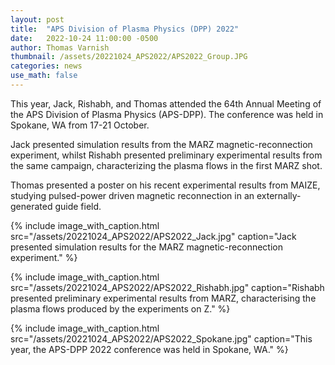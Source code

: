 ```yaml
---
layout: post
title:  "APS Division of Plasma Physics (DPP) 2022"
date:   2022-10-24 11:00:00 -0500
author: Thomas Varnish
thumbnail: /assets/20221024_APS2022/APS2022_Group.JPG
categories: news
use_math: false
---
```


This year, Jack, Rishabh, and Thomas attended the 64th Annual Meeting of the APS Division of Plasma Physics (APS-DPP). The conference was held in Spokane, WA from 17-21 October. 

Jack presented simulation results from the MARZ magnetic-reconnection experiment, whilst Rishabh presented preliminary experimental results from the same campaign, characterizing the plasma flows in the first MARZ shot.

Thomas presented a poster on his recent experimental results from MAIZE, studying pulsed-power driven magnetic reconnection in an externally-generated guide field.

{% include image_with_caption.html 
    src="/assets/20221024_APS2022/APS2022_Jack.jpg" 
    caption="Jack presented simulation results for the MARZ magnetic-reconnection experiment."
%}

{% include image_with_caption.html 
    src="/assets/20221024_APS2022/APS2022_Rishabh.jpg" 
    caption="Rishabh presented preliminary experimental results from MARZ, characterising the plasma flows produced by the experiments on Z."
%}

{% include image_with_caption.html 
    src="/assets/20221024_APS2022/APS2022_Spokane.jpg" 
    caption="This year, the APS-DPP 2022 conference was held in Spokane, WA."
%}